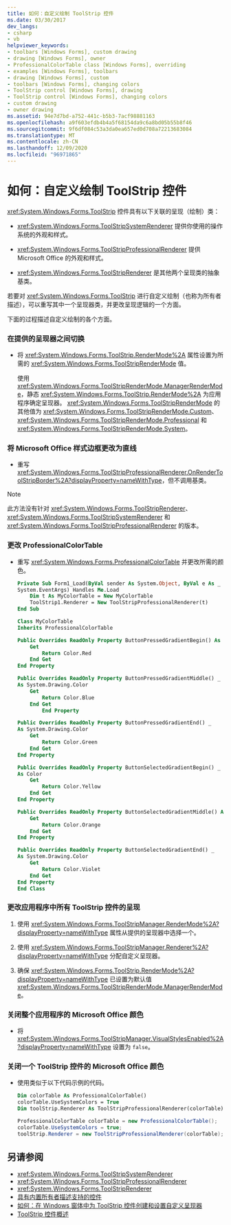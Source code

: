 ```yaml
---
title: 如何：自定义绘制 ToolStrip 控件
ms.date: 03/30/2017
dev_langs:
- csharp
- vb
helpviewer_keywords:
- toolbars [Windows Forms], custom drawing
- drawing [Windows Forms], owner
- ProfessionalColorTable class [Windows Forms], overriding
- examples [Windows Forms], toolbars
- drawing [Windows Forms], custom
- toolbars [Windows Forms], changing colors
- ToolStrip control [Windows Forms], drawing
- ToolStrip control [Windows Forms], changing colors
- custom drawing
- owner drawing
ms.assetid: 94e7d7bd-a752-441c-b5b3-7acf98881163
ms.openlocfilehash: a9f603efdb4b4a5f68154da9c6a8bd05b55b8f46
ms.sourcegitcommit: 9f6df084c53a3da0ea657ed0d708a72213683084
ms.translationtype: MT
ms.contentlocale: zh-CN
ms.lasthandoff: 12/09/2020
ms.locfileid: "96971865"
---
```

# <a name="how-to-custom-draw-a-toolstrip-control"></a>如何：自定义绘制 ToolStrip 控件
<xref:System.Windows.Forms.ToolStrip> 控件具有以下关联的呈现（绘制）类：  
  
- <xref:System.Windows.Forms.ToolStripSystemRenderer> 提供你使用的操作系统的外观和样式。  
  
- <xref:System.Windows.Forms.ToolStripProfessionalRenderer> 提供 Microsoft Office 的外观和样式。  
  
- <xref:System.Windows.Forms.ToolStripRenderer> 是其他两个呈现类的抽象基类。  
  
 若要对 <xref:System.Windows.Forms.ToolStrip> 进行自定义绘制（也称为所有者描述），可以重写其中一个呈现器类，并更改呈现逻辑的一个方面。  
  
 下面的过程描述自定义绘制的各个方面。  
  
### <a name="to-switch-between-the-provided-renderers"></a>在提供的呈现器之间切换  
  
- 将 <xref:System.Windows.Forms.ToolStrip.RenderMode%2A> 属性设置为所需的 <xref:System.Windows.Forms.ToolStripRenderMode> 值。  
  
     使用 <xref:System.Windows.Forms.ToolStripRenderMode.ManagerRenderMode>，静态 <xref:System.Windows.Forms.ToolStrip.RenderMode%2A> 为应用程序确定呈现器。 <xref:System.Windows.Forms.ToolStripRenderMode> 的其他值为 <xref:System.Windows.Forms.ToolStripRenderMode.Custom>、<xref:System.Windows.Forms.ToolStripRenderMode.Professional> 和 <xref:System.Windows.Forms.ToolStripRenderMode.System>。  
  
### <a name="to-change-the-microsoft-officestyle-borders-to-straight"></a>将 Microsoft Office 样式边框更改为直线  
  
- 重写 <xref:System.Windows.Forms.ToolStripProfessionalRenderer.OnRenderToolStripBorder%2A?displayProperty=nameWithType>，但不调用基类。  
  
> [!NOTE]
> 此方法没有针对 <xref:System.Windows.Forms.ToolStripRenderer>、<xref:System.Windows.Forms.ToolStripSystemRenderer> 和 <xref:System.Windows.Forms.ToolStripProfessionalRenderer> 的版本。  
  
### <a name="to-change-the-professionalcolortable"></a>更改 ProfessionalColorTable  
  
- 重写 <xref:System.Windows.Forms.ProfessionalColorTable> 并更改所需的颜色。  
  
    ```vb  
    Private Sub Form1_Load(ByVal sender As System.Object, ByVal e As _  
    System.EventArgs) Handles Me.Load  
        Dim t As MyColorTable = New MyColorTable  
        ToolStrip1.Renderer = New ToolStripProfessionalRenderer(t)  
    End Sub  
  
    Class MyColorTable
    Inherits ProfessionalColorTable  
  
    Public Overrides ReadOnly Property ButtonPressedGradientBegin() As Color  
        Get  
            Return Color.Red  
        End Get  
    End Property  
  
    Public Overrides ReadOnly Property ButtonPressedGradientMiddle() _  
    As System.Drawing.Color  
        Get  
            Return Color.Blue  
        End Get  
            End Property  
  
    Public Overrides ReadOnly Property ButtonPressedGradientEnd() _  
    As System.Drawing.Color  
        Get  
            Return Color.Green  
        End Get  
    End Property  
  
    Public Overrides ReadOnly Property ButtonSelectedGradientBegin() _  
    As Color  
        Get  
            Return Color.Yellow  
        End Get  
    End Property  
  
    Public Overrides ReadOnly Property ButtonSelectedGradientMiddle() As System.Drawing.Color  
        Get  
            Return Color.Orange  
        End Get  
    End Property  
  
    Public Overrides ReadOnly Property ButtonSelectedGradientEnd() _  
    As System.Drawing.Color  
        Get  
            Return Color.Violet  
        End Get  
    End Property  
    End Class  
    ```  
  
### <a name="to-change-the-rendering-for-all-toolstrip-controls-in-your-application"></a>更改应用程序中所有 ToolStrip 控件的呈现  
  
1. 使用 <xref:System.Windows.Forms.ToolStripManager.RenderMode%2A?displayProperty=nameWithType> 属性从提供的呈现器中选择一个。  
  
2. 使用 <xref:System.Windows.Forms.ToolStripManager.Renderer%2A?displayProperty=nameWithType> 分配自定义呈现器。  
  
3. 确保 <xref:System.Windows.Forms.ToolStrip.RenderMode%2A?displayProperty=nameWithType> 已设置为默认值 <xref:System.Windows.Forms.ToolStripRenderMode.ManagerRenderMode>。  
  
### <a name="to-turn-off-the-microsoft-office-colors-for-the-entire-application"></a>关闭整个应用程序的 Microsoft Office 颜色  
  
- 将 <xref:System.Windows.Forms.ToolStripManager.VisualStylesEnabled%2A?displayProperty=nameWithType> 设置为 `false`。  
  
### <a name="to-turn-off-the-microsoft-office-colors-for-one-toolstrip-control"></a>关闭一个 ToolStrip 控件的 Microsoft Office 颜色  
  
- 使用类似于以下代码示例的代码。  
  
    ```vb  
    Dim colorTable As ProfessionalColorTable()  
    colorTable.UseSystemColors = True  
    Dim toolStrip.Renderer As ToolStripProfessionalRenderer(colorTable)  
    ```  
  
    ```csharp  
    ProfessionalColorTable colorTable = new ProfessionalColorTable();  
    colorTable.UseSystemColors = true;  
    toolStrip.Renderer = new ToolStripProfessionalRenderer(colorTable);  
    ```  
  
## <a name="see-also"></a>另请参阅

- <xref:System.Windows.Forms.ToolStripSystemRenderer>
- <xref:System.Windows.Forms.ToolStripProfessionalRenderer>
- <xref:System.Windows.Forms.ToolStripRenderer>
- [具有内置所有者描述支持的控件](controls-with-built-in-owner-drawing-support.md)
- [如何：在 Windows 窗体中为 ToolStrip 控件创建和设置自定义呈现器](create-and-set-a-custom-renderer-for-the-toolstrip-control-in-wf.md)
- [ToolStrip 控件概述](toolstrip-control-overview-windows-forms.md)
